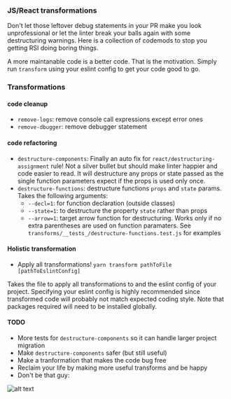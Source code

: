 ### JS/React transformations 
Don't let those leftover debug statements in your PR make you look unprofessional or let the linter break your balls again 
with some destructuring warnings. Here is a collection of codemods to stop you getting RSI doing boring things.

A more maintanable code is a better code. That is the motivation. Simply run `transform` using your eslint config to get 
 your code good to go.
 
### Transformations

#### code cleanup
- `remove-logs`: remove console call expressions except error ones
- `remove-dbugger`: remove debugger statement

#### code refactoring

- `destructure-components`: 
Finally an auto fix for `react/destructuring-assignment` rule! Not a silver bullet but should make linter happier
and code easier to read. It will destructure any props or state passed as the single function parameters expect if the props is used only once.
- `destructure-functions`: destructure functions `props` and `state` params. Takes the following arguments:
  - `--decl=1`: for function declaration (outside classes)
  - `--state=1`: to destructure the property `state` rather than props
  - `--arrow=1`: target arrow function for destructuring. Works only if no extra parentheses are used on function paramaters.
See `transforms/__tests_/destructure-functions.test.js` for examples

#### Holistic transformation
- Apply all transformations! `yarn transform pathToFile [pathToEslintConfig]`

Takes the file to apply all transformations to and the eslint config of your project.
Specifying your eslint config is highly recommended since transformed code will probably not match expected coding style. Note that
packages required will need to be installed globally.

#### TODO
- More tests for `destructure-components` so it can handle larger project migration
- Make `destructure-components` safer (but still useful)
- Make a tranformation that makes the code bug free
- Reclaim your life by making more useful transforms and be happy
- Don't be that guy:

![alt text](https://quotesaga-img.s3.amazonaws.com/quote/QS_f8e7407af906410e8edd8d320d0f795c.jpg)
 
